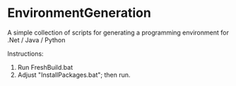# EnvironmentGeneration
A simple collection of scripts for generating a programming environment for .Net / Java / Python

Instructions:

1) Run FreshBuild.bat
2) Adjust "InstallPackages.bat"; then run.
